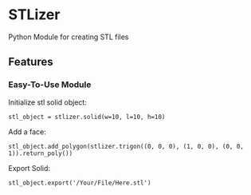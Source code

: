 # STLizer

Python Module for creating STL files

## Features

### Easy-To-Use Module

Initialize stl solid object:

    stl_object = stlizer.solid(w=10, l=10, h=10)
    
Add a face:

    stl_object.add_polygon(stlizer.trigon((0, 0, 0), (1, 0, 0), (0, 0, 1)).return_poly())

Export Solid:

    stl_object.export('/Your/File/Here.stl')

